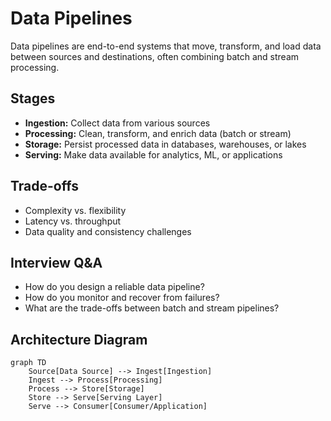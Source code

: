 # Data Pipelines

Data pipelines are end-to-end systems that move, transform, and load data between sources and destinations, often combining batch and stream processing.

## Stages
- **Ingestion:** Collect data from various sources
- **Processing:** Clean, transform, and enrich data (batch or stream)
- **Storage:** Persist processed data in databases, warehouses, or lakes
- **Serving:** Make data available for analytics, ML, or applications

## Trade-offs
- Complexity vs. flexibility
- Latency vs. throughput
- Data quality and consistency challenges

## Interview Q&A
- How do you design a reliable data pipeline?
- How do you monitor and recover from failures?
- What are the trade-offs between batch and stream pipelines?

## Architecture Diagram
```mermaid
graph TD
    Source[Data Source] --> Ingest[Ingestion]
    Ingest --> Process[Processing]
    Process --> Store[Storage]
    Store --> Serve[Serving Layer]
    Serve --> Consumer[Consumer/Application]
```
